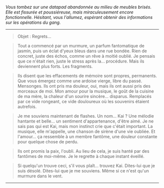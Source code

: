 _Vous tombez sur une datapad abandonnée au milieu de meubles brisés. Elle est fissurée et poussiéreuse, mais miraculeusement encore fonctionnelle. Hésitant, vous l'allumez, espérant obtenir des informations sur les opérations du gang._

---

> Objet : Regrets...

> Tout a commencé par un murmure, un parfum fantomatique de jasmin, puis un éclat d'yeux bleus dans une rue bondée. Rien de concret, juste des échos, comme un rêve à moitié oublié. Je pensais que ce n'était rien, juste le stress après la... procédure. Mais ils deviennent plus forts. Les fragments.

> Ils disent que les effacements de mémoire sont propres, permanents. Que vous émergez comme une ardoise vierge, libre du passé. Mensonges. Ils ont pris ma douleur, oui, mais ils ont aussi pris des morceaux de moi. Mon amour pour la musique, le goût de la cuisine de ma mère, la chaleur d'un sourire sincère... disparus. Remplacés par ce vide rongeant, ce vide douloureux où les souvenirs étaient autrefois.

> Je me souviens maintenant de flashes. Un nom... Kai ? Une mélodie hantante et belle... un sentiment d'appartenance, d'être aimé. Je ne sais pas qui est Kai, mais mon instinct crie que c'était important. La musique, elle m'appelle, une chanson de sirène d'une vie oubliée. Et l'amour... ça ressemble à un membre fantôme, une douleur constante pour quelque chose de perdu.

> Ils ont promis la paix, l'oubli. Au lieu de cela, je suis hanté par des fantômes de moi-même. Je le regrette à chaque instant éveillé.

> Si quelqu'un trouve ceci, s'il vous plaît... trouvez Kai. Dites-lui que je suis désolé. Dites-lui que je me souviens. Même si ce n'est qu'un murmure dans le vent.

---
